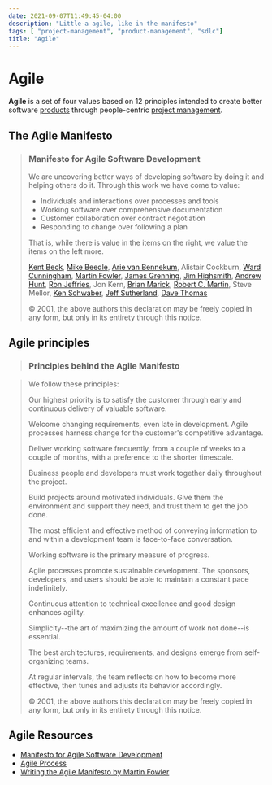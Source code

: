 ```yaml
---
date: 2021-09-07T11:49:45-04:00
description: "Little-a agile, like in the manifesto"
tags: [ "project-management", "product-management", "sdlc"]
title: "Agile"
---
```


# Agile

**Agile** is a set of four values based on 12 principles intended to create better software [products](product-management.md) through people-centric [project management](project-management.md).

## The Agile Manifesto

> ### Manifesto for Agile Software Development
>
> We are uncovering better ways of developing software by doing it and helping others do it. Through this work we have come to value:
>
> * Individuals and interactions over processes and tools
> * Working software over comprehensive documentation
> * Customer collaboration over contract negotiation
> * Responding to change over following a plan
>
> That is, while there is value in the items on the right, we value the items on the left more.
>
> [Kent Beck](https://twitter.com/KentBeck), [Mike Beedle](https://twitter.com/mikebeedle), [Arie van Bennekum](https://twitter.com/arievanbennekum), Alistair Cockburn, [Ward Cunningham](https://twitter.com/WardCunningham), [Martin Fowler](https://twitter.com/martinfowler), [James Grenning](https://twitter.com/jwgrenning), [Jim Highsmith](https://twitter.com/jimhighsmith), [Andrew Hunt](https://twitter.com/PragmaticAndy), [Ron Jeffries](https://twitter.com/RonJeffries), Jon Kern, [Brian Marick](https://twitter.com/marick), [Robert C. Martin](https://twitter.com/unclebobmartin), Steve Mellor, [Ken Schwaber](https://twitter.com/kschwaber), [Jeff Sutherland](https://twitter.com/jeffsutherland), [Dave Thomas](https://twitter.com/pragdave)
>
> © 2001, the above authors this declaration may be freely copied in any form, but only in its entirety through this notice.

## Agile principles

> ### Principles behind the Agile Manifesto

> We follow these principles:
>
> Our highest priority is to satisfy the customer through early and continuous delivery of valuable software.
>
> Welcome changing requirements, even late in development. Agile processes harness change for the customer's competitive advantage.
>
> Deliver working software frequently, from a couple of weeks to a couple of months, with a preference to the shorter timescale.
>
> Business people and developers must work together daily throughout the project.
>
> Build projects around motivated individuals. Give them the environment and support they need, and trust them to get the job done.
>
> The most efficient and effective method of conveying information to and within a development team is face-to-face conversation.
>
> Working software is the primary measure of progress.
>
> Agile processes promote sustainable development. The sponsors, developers, and users should be able to maintain a constant pace indefinitely.
>
> Continuous attention to technical excellence and good design enhances agility.
>
> Simplicity--the art of maximizing the amount of work not done--is essential.
>
> The best architectures, requirements, and designs emerge from self-organizing teams.
>
> At regular intervals, the team reflects on how to become more effective, then tunes and adjusts its behavior accordingly.
>
> © 2001, the above authors this declaration may be freely copied in any form, but only in its entirety through this notice.

## Agile Resources

* [Manifesto for Agile Software Development](https://agilemanifesto.org/)
* [Agile Process](http://www.agile-process.org/)
* [Writing the Agile Manifesto by Martin Fowler](https://martinfowler.com/articles/agileStory.html)
